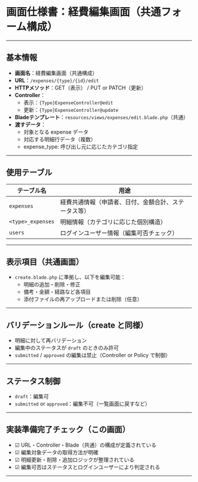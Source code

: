# 画面仕様書：経費編集画面（共通フォーム構成）

---

## 基本情報

- **画面名**：経費編集画面（共通構成）
- **URL**：`/expenses/{type}/{id}/edit`
- **HTTPメソッド**：GET（表示） / PUT or PATCH（更新）
- **Controller**：
  - 表示：`{Type}ExpenseController@edit`
  - 更新：`{Type}ExpenseController@update`
- **Bladeテンプレート**：`resources/views/expenses/edit.blade.php`（共通）
- **渡すデータ**：
  - 対象となる expense データ
  - 対応する明細行データ（複数）
  - expense_type: 呼び出し元に応じたカテゴリ指定

---

## 使用テーブル

| テーブル名               | 用途                                     |
|--------------------------|------------------------------------------|
| `expenses`               | 経費共通情報（申請者、日付、金額合計、ステータス等） |
| `<type>_expenses`        | 明細情報（カテゴリに応じた個別構造）     |
| `users`                  | ログインユーザー情報（編集可否チェック） |

---

## 表示項目（共通画面）

- `create.blade.php` に準拠し、以下を編集可能：
  - 明細の追加・削除・修正
  - 備考・金額・経路など各項目
  - 添付ファイルの再アップロードまたは削除（任意）

---

## バリデーションルール（create と同様）

- 明細に対して再バリデーション
- 編集中のステータスが `draft` のときのみ許可
- `submitted` / `approved` の編集は禁止（Controller or Policy で制御）

---

## ステータス制御

- `draft`：編集可
- `submitted` or `approved`：編集不可（一覧画面に戻すなど）

---

## 実装準備完了チェック（この画面）

- ☑ URL・Controller・Blade（共通）の構成が定義されている
- ☑ 編集対象データの取得方法が明確
- ☑ 明細更新・削除・追加ロジックが整理されている
- ☑ 編集可否はステータスとログインユーザーにより判定される

---

